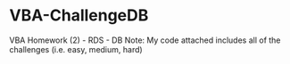 # VBA-ChallengeDB
VBA Homework (2) - RDS - DB
Note: My code attached includes all of the challenges (i.e. easy, medium, hard)
